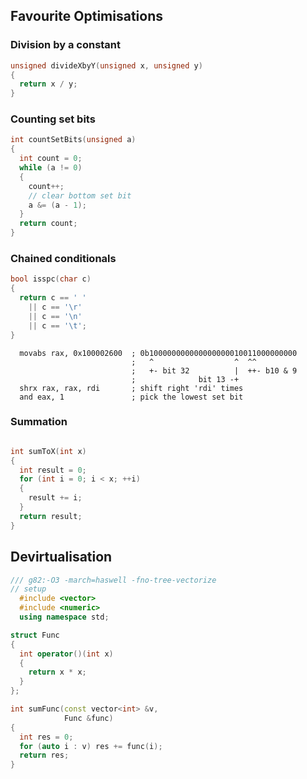## Favourite Optimisations
<!-- .element: class="white-bg" -->


### Division by a constant

```cpp
unsigned divideXbyY(unsigned x, unsigned y)
{
  return x / y;
}
```


### Counting set bits

```cpp
int countSetBits(unsigned a)
{
  int count = 0;
  while (a != 0)
  {
    count++;
    // clear bottom set bit
    a &= (a - 1);
  }
  return count;
}
```


### Chained conditionals

```cpp
bool isspc(char c)
{
  return c == ' '
    || c == '\r'
    || c == '\n'
    || c == '\t';
}
```


```x86asm
  movabs rax, 0x100002600  ; 0b100000000000000000010011000000000
                           ;   ^                  ^  ^^
                           ;   +- bit 32          |  ++- b10 & 9
                           ;              bit 13 -+
  shrx rax, rax, rdi       ; shift right 'rdi' times
  and eax, 1               ; pick the lowest set bit
```


### Summation

```cpp

int sumToX(int x)
{
  int result = 0;
  for (int i = 0; i < x; ++i)
  {
    result += i;
  }
  return result;
}
```


## Devirtualisation

```cpp
/// g82:-O3 -march=haswell -fno-tree-vectorize
// setup
  #include <vector>
  #include <numeric>
  using namespace std;

struct Func
{
  int operator()(int x)
  {
    return x * x;
  }
};

int sumFunc(const vector<int> &v,
            Func &func)
{
  int res = 0;
  for (auto i : v) res += func(i);
  return res;
}
```
